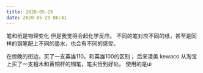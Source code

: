 ```yaml
---
title: 2020-05-29
date: 2020-05-29 06:41
---
```


笔和纸是物理变化
但是我觉得会起化学反应。
不同的笔对应不同的纸，甚至是同样的钢笔配上不同的墨水，也会有不同的感受。

在傍晚的街边，买了一支英雄110。和英雄100的区别；
后来凌美
kewaco
从淘宝上买了一支檀木和黄铜杆的钢笔，笔尖恰到好处。
使用的是ui